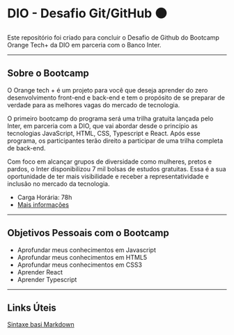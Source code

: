 # DIO - Desafio Git/GitHub :orange_circle:
        
      
Este repositório foi criado para concluir o Desafio de Github do Bootcamp Orange Tech+ da DIO em parceria com o Banco Inter.

-------------------------------------------------------------------------------------------------------------------------------------------------------------------------
     
## Sobre o Bootcamp

O Orange tech + é um projeto para você que deseja aprender do zero desenvolvimento front-end e back-end e tem o propósito de se preparar de verdade para as melhores vagas do mercado de tecnologia.

O primeiro bootcamp do programa será uma trilha gratuita lançada pelo Inter, em parceria com a DIO, que vai abordar desde o princípio as tecnologias JavaScript, HTML, CSS, Typescript e React. Após esse programa, os participantes terão direito a participar de uma trilha completa de back-end.

Com foco em alcançar grupos de diversidade como mulheres, pretos e pardos, o Inter disponibilizou 7 mil bolsas de estudos gratuitas. Essa é a sua oportunidade de ter mais visibilidade e receber a representatividade e inclusão no mercado da tecnologia.
- Carga Horária: 78h
- [Mais informações](https://www.dio.me/bootcamp/orange-tech?ref=CG&utm_source=youtube&utm_medium=social&utm_campaign=cg-bootcamp-orange-tech&utm_content=description)

----------------------------------------------------------------------------------------------------------------------------------------------------------------------

## Objetivos Pessoais com o Bootcamp

- Aprofundar meus conhecimentos em Javascript
- Aprofundar meus conhecimentos em HTML5
- Aprofundar meus conhecimentos em CSS3
- Aprender React           
- Aprender Typescript

----------------------------------------------------------------------------------------------------------------------------------------------------------------------
##  Links Úteis
[Sintaxe basi  Markdown](https://www.markdownguide.org/basic-syntax)
